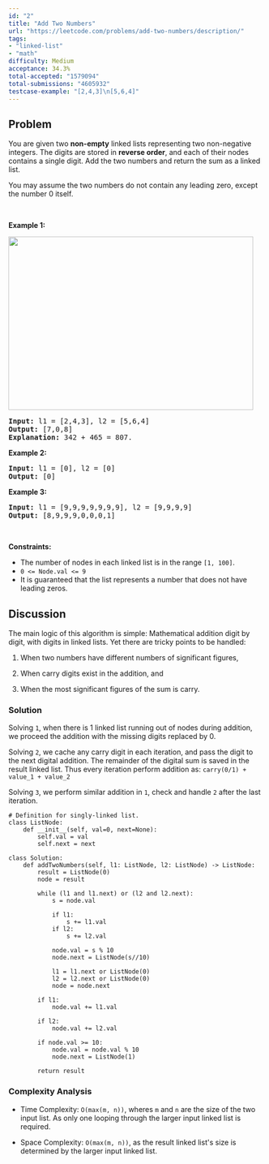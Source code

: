 ```yaml
---
id: "2"
title: "Add Two Numbers"
url: "https://leetcode.com/problems/add-two-numbers/description/"
tags:
- "linked-list"
- "math"
difficulty: Medium
acceptance: 34.3%
total-accepted: "1579094"
total-submissions: "4605932"
testcase-example: "[2,4,3]\n[5,6,4]"
---
```


## Problem

<p>You are given two <b>non-empty</b> linked lists representing two non-negative integers. The digits are stored in <b>reverse order</b>, and each of their nodes contains a single digit. Add the two numbers and return the sum&nbsp;as a linked list.</p>

<p>You may assume the two numbers do not contain any leading zero, except the number 0 itself.</p>

<p>&nbsp;</p>
<p><strong>Example 1:</strong></p>
<img alt="" src="https://assets.leetcode.com/uploads/2020/10/02/addtwonumber1.jpg" style="width: 483px; height: 342px;" />
<pre>
<strong>Input:</strong> l1 = [2,4,3], l2 = [5,6,4]
<strong>Output:</strong> [7,0,8]
<strong>Explanation:</strong> 342 + 465 = 807.
</pre>

<p><strong>Example 2:</strong></p>

<pre>
<strong>Input:</strong> l1 = [0], l2 = [0]
<strong>Output:</strong> [0]
</pre>

<p><strong>Example 3:</strong></p>

<pre>
<strong>Input:</strong> l1 = [9,9,9,9,9,9,9], l2 = [9,9,9,9]
<strong>Output:</strong> [8,9,9,9,0,0,0,1]
</pre>

<p>&nbsp;</p>
<p><strong>Constraints:</strong></p>

<ul>
	<li>The number of nodes in each linked list is in the range <code>[1, 100]</code>.</li>
	<li><code>0 &lt;= Node.val &lt;= 9</code></li>
	<li>It is guaranteed that the list represents a number that does not have leading zeros.</li>
</ul>

## Discussion

The main logic of this algorithm is simple: Mathematical addition
digit by digit, with digits in linked lists.
Yet there are tricky points to be handled:

1. When two numbers have different numbers of significant figures,

1. When carry digits exist in the addition, and

1. When the most significant figures of the sum is carry.

### Solution

Solving `1`, when there is 1 linked list running out of nodes during
addition, we proceed the addition with the missing digits replaced by 0.

Solving `2`, we cache any carry digit in each iteration, and pass the digit
to the next digital addition. The remainder of the digital sum is saved
in the result linked list. Thus every iteration perform addition as:
`carry(0/1) + value_1 + value_2`

Solving `3`, we perform similar addition in `1`, check and handle `2` after the
last iteration.

```py3
# Definition for singly-linked list.
class ListNode:
    def __init__(self, val=0, next=None):
        self.val = val
        self.next = next

class Solution:
    def addTwoNumbers(self, l1: ListNode, l2: ListNode) -> ListNode:
        result = ListNode(0)
        node = result

        while (l1 and l1.next) or (l2 and l2.next):
            s = node.val

            if l1:
                s += l1.val
            if l2:
                s += l2.val

            node.val = s % 10
            node.next = ListNode(s//10)

            l1 = l1.next or ListNode(0)
            l2 = l2.next or ListNode(0)
            node = node.next

        if l1:
            node.val += l1.val

        if l2:
            node.val += l2.val

        if node.val >= 10:
            node.val = node.val % 10
            node.next = ListNode(1)

        return result
```

### Complexity Analysis

- Time Complexity: `O(max(m, n))`, wheres `m` and `n` are the size of the two
  input list. As only one looping through the larger input linked list is
  required.

- Space Complexity: `O(max(m, n))`, as the result linked list's size is
  determined by the larger input linked list.
